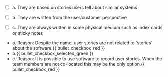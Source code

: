 <panel header="{{ icon_Q_A }} Which of these are true about user stories?">

- [ ] a. They are based on stories users tell about similar systems
- [ ] b. They are written from the user/customer perspective
- [ ] c. They are always written in some physical medium such as index cards or sticky notes


<panel type="seamless" header="{{ icon_A }} Answer" minimized>

* a. Reason: Despite the name, user stories are not related to 'stories' about the software.{{ bullet_checkbox_red }}
* b.{{ bullet_checkbox_selected_green }}
* c. Reason: It is possible to use software to record user stories. When the team members are not co-located this may be the only option.{{ bullet_checkbox_red }}

</panel>
</panel>
